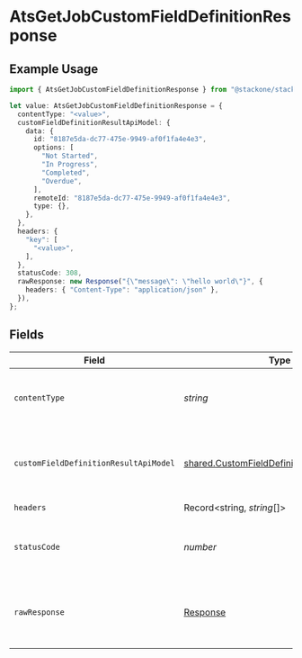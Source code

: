 # AtsGetJobCustomFieldDefinitionResponse

## Example Usage

```typescript
import { AtsGetJobCustomFieldDefinitionResponse } from "@stackone/stackone-client-ts/sdk/models/operations";

let value: AtsGetJobCustomFieldDefinitionResponse = {
  contentType: "<value>",
  customFieldDefinitionResultApiModel: {
    data: {
      id: "8187e5da-dc77-475e-9949-af0f1fa4e4e3",
      options: [
        "Not Started",
        "In Progress",
        "Completed",
        "Overdue",
      ],
      remoteId: "8187e5da-dc77-475e-9949-af0f1fa4e4e3",
      type: {},
    },
  },
  headers: {
    "key": [
      "<value>",
    ],
  },
  statusCode: 308,
  rawResponse: new Response("{\"message\": \"hello world\"}", {
    headers: { "Content-Type": "application/json" },
  }),
};
```

## Fields

| Field                                                                                                           | Type                                                                                                            | Required                                                                                                        | Description                                                                                                     |
| --------------------------------------------------------------------------------------------------------------- | --------------------------------------------------------------------------------------------------------------- | --------------------------------------------------------------------------------------------------------------- | --------------------------------------------------------------------------------------------------------------- |
| `contentType`                                                                                                   | *string*                                                                                                        | :heavy_check_mark:                                                                                              | HTTP response content type for this operation                                                                   |
| `customFieldDefinitionResultApiModel`                                                                           | [shared.CustomFieldDefinitionResultApiModel](../../../sdk/models/shared/customfielddefinitionresultapimodel.md) | :heavy_minus_sign:                                                                                              | The job custom field definition was retrieved.                                                                  |
| `headers`                                                                                                       | Record<string, *string*[]>                                                                                      | :heavy_check_mark:                                                                                              | N/A                                                                                                             |
| `statusCode`                                                                                                    | *number*                                                                                                        | :heavy_check_mark:                                                                                              | HTTP response status code for this operation                                                                    |
| `rawResponse`                                                                                                   | [Response](https://developer.mozilla.org/en-US/docs/Web/API/Response)                                           | :heavy_check_mark:                                                                                              | Raw HTTP response; suitable for custom response parsing                                                         |